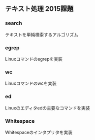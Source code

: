 ## テキスト処理 2015課題

### search
テキストを単純検索するアルゴリズム

### egrep
Linuxコマンドのegrepを実装

### wc
Linuxコマンドのwcを実装

### ed
Linuxのエディタedの主要なコマンドを実装

### Whitespace
Whitespaceのインタプリタを実装
